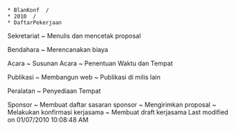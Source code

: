     * BlanKonf  /
    * 2010  /
    * DaftarPekerjaan

Sekretariat
~ Menulis dan mencetak proposal


Bendahara
~ Merencanakan biaya


Acara
~ Susunan Acara
~ Penentuan Waktu dan Tempat


Publikasi
~ Membangun web
~ Publikasi di milis lain


Peralatan
~ Penyediaan Tempat


Sponsor
~ Membuat daftar sasaran sponsor
~ Mengirimkan proposal
~ Melakukan konfirmasi kerjasama
~ Membuat draft kerjasama
Last modified on 01/07/2010 10:08:48 AM
#### 
    





